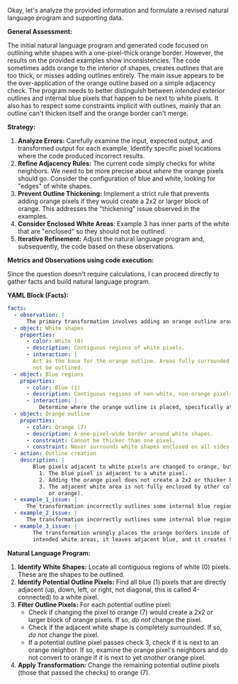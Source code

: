 Okay, let's analyze the provided information and formulate a revised natural language program and supporting data.

**General Assessment:**

The initial natural language program and generated code focused on outlining white shapes with a one-pixel-thick orange border. However, the results on the provided examples show inconsistencies. The code sometimes adds orange to the interior of shapes, creates outlines that are too thick, or misses adding outlines entirely. The main issue appears to be the over-application of the orange outline based on a simple adjacency check. The program needs to better distinguish between *intended* exterior outlines and internal blue pixels that happen to be next to white pixels. It also has to respect some constraints implicit with outlines, mainly that an outline can't thicken itself and the orange border can't merge.

**Strategy:**

1.  **Analyze Errors:** Carefully examine the input, expected output, and transformed output for each example. Identify specific pixel locations where the code produced incorrect results.
2.  **Refine Adjacency Rules:** The current code simply checks for white neighbors. We need to be more precise about *where* the orange pixels should go. Consider the configuration of blue and white, looking for "edges" of white shapes.
3.  **Prevent Outline Thickening:** Implement a strict rule that prevents adding orange pixels if they would create a 2x2 or larger block of orange. This addresses the "thickening" issue observed in the examples.
4.  **Consider Enclosed White Areas**: Example 3 has inner parts of the white that are "enclosed" so they should not be outlined.
5.  **Iterative Refinement:** Adjust the natural language program and, subsequently, the code based on these observations.

**Metrics and Observations using code execution:**

Since the question doesn't require calculations, I can proceed directly to gather facts and build natural language program.

**YAML Block (Facts):**


```yaml
facts:
  - observation: |
      The primary transformation involves adding an orange outline around white shapes.
  - object: White shapes
    properties:
      - color: White (0)
      - description: Contiguous regions of white pixels.
      - interaction: |
        Act as the base for the orange outline. Areas fully surrounded should
        not be outlined.
  - object: Blue regions
    properties:
      - color: Blue (1)
      - description: Contiguous regions of non-white, non-orange pixels.
      - interaction: |
          Determine where the orange outline is placed, specifically at the boundary with white shapes.
  - object: Orange outline
    properties:
      - color: Orange (7)
      - description: A one-pixel-wide border around white shapes.
      - constraint: Cannot be thicker than one pixel.
      - constraint: Never surrounds white shapes enclosed on all sides.
  - action: Outline creation
    description: |
        Blue pixels adjacent to white pixels are changed to orange, but only if:
          1. The blue pixel is adjacent to a white pixel.
          2. Adding the orange pixel does not create a 2x2 or thicker block of orange.
          3. The adjacent white area is not fully enclosed by other colors (blue
             or orange).
  - example_1_issue: |
      The transformation incorrectly outlines some internal blue regions and creates thick outlines.
  - example_2_issue: |
      The transformation incorrectly outlines some internal blue regions, creates thick outlines in the top area, and leaves a blue pixel adjacent to white at the bottom.
  - example_3_issue: |
        The transformation wrongly places the orange borders inside of the
        intended white areas, it leaves adjacent blue, and it creates thick borders.

```


**Natural Language Program:**

1.  **Identify White Shapes:** Locate all contiguous regions of white (0) pixels. These are the shapes to be outlined.
2.  **Identify Potential Outline Pixels:** Find all blue (1) pixels that are directly adjacent (up, down, left, or right, not diagonal, this is called 4-connected) to a white pixel.
3.  **Filter Outline Pixels:** For each potential outline pixel:
    *   Check if changing the pixel to orange (7) would create a 2x2 or larger block of orange pixels. If so, *do not* change the pixel.
    *   Check if the adjacent white shape is completely surrounded. If so, *do not* change the pixel.
    *   If a potential outline pixel passes check 3, check if it is next to an orange neighbor. If so, examine the orange pixel's neighbors and do not convert to orange if *it* is next to yet *another* orange pixel.
4.  **Apply Transformation:** Change the remaining potential outline pixels (those that passed the checks) to orange (7).

